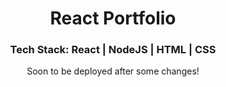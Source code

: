 <h1 align="center">React Portfolio</h1>
<h3 align="center">Tech Stack: React | NodeJS | HTML | CSS</h3>

<p align="center">Soon to be deployed after some changes!</p>
